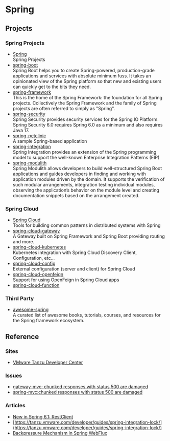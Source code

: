 # Spring

## Projects

### Spring Projects

- [Spring](https://github.com/spring-projects)
  <br/>Spring Projects
- [spring-boot](https://spring.io/projects/spring-boot)
  <br/>Spring Boot helps you to create Spring-powered, production-grade applications and services with absolute minimum
  fuss. It takes an opinionated view of the Spring platform so that new and existing users can quickly get to the bits
  they need.
- [spring-framework](https://github.com/spring-projects/spring-framework)
  <br/>This is the home of the Spring Framework: the foundation for all Spring projects. Collectively the Spring
  Framework and the family of Spring projects are often referred to simply as "Spring".
- [spring-security](https://github.com/spring-projects/spring-security)
  <br/>Spring Security provides security services for the Spring IO Platform. Spring Security 6.0 requires Spring 6.0 as
  a minimum and also requires Java 17.
- [spring-petclinic](https://github.com/spring-projects/spring-petclinic)
  <br/>A sample Spring-based application
- [spring-integration](https://github.com/spring-projects/spring-integration)
  <br/>Spring Integration provides an extension of the Spring programming model to support the well-known Enterprise
  Integration Patterns (EIP)
- [spring-modulith](https://spring.io/projects/spring-modulith)
  <br/>Spring Modulith allows developers to build well-structured Spring Boot applications and guides developers in
  finding and working with application modules driven by the domain. It supports the verification of such modular
  arrangements, integration testing individual modules, observing the application’s behavior on the module level and
  creating documentation snippets based on the arrangement created.

### Spring Cloud

- [Spring Cloud](https://github.com/spring-cloud)
  <br/>Tools for building common patterns in distributed systems with Spring
- [spring-cloud-gateway](https://github.com/spring-cloud/spring-cloud-gateway)
  <br/>A Gateway built on Spring Framework and Spring Boot providing routing and more.
- [spring-cloud-kubernetes](https://github.com/spring-cloud/spring-cloud-kubernetes)
  <br/>Kubernetes integration with Spring Cloud Discovery Client, Configuration, etc...
- [spring-cloud-config](https://github.com/spring-cloud/spring-cloud-config)
  <br/>External configuration (server and client) for Spring Cloud
- [spring-cloud-openfeign](https://github.com/spring-cloud/spring-cloud-openfeign)
  <br/>Support for using OpenFeign in Spring Cloud apps
- [spring-cloud-function](https://github.com/spring-cloud/spring-cloud-function)

### Third Party

- [awesome-spring](https://github.com/ThomasVitale/awesome-spring)
  <br/>A curated list of awesome books, tutorials, courses, and resources for the Spring framework ecosystem.

## Reference

### Sites

- [VMware Tanzu Developer Center](https://tanzu.vmware.com/developer/)

### Issues

- [gateway-mvc: chunked responses with status 500 are damaged](https://github.com/spring-cloud/spring-cloud-gateway/issues/2238)
- [spring-mvc:chunked responses with status 500 are damaged](https://github.com/spring-projects/spring-framework/issues/24699)

### Articles

- [New in Spring 6.1: RestClient](https://spring.io/blog/2023/07/13/new-in-spring-6-1-restclient)
- [https://tanzu.vmware.com/developer/guides/spring-integration-lock/](https://tanzu.vmware.com/developer/guides/spring-integration-lock/)
- [Backpressure Mechanism in Spring WebFlux](https://www.baeldung.com/spring-webflux-backpressure#:~:text=What%20Is%20Backpressure%3F,elements%20the%20recipient%20can%20consume.)